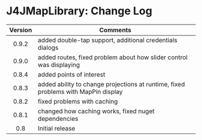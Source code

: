 # J4JMapLibrary: Change Log

|Version|Comments|
|:-----:|--------|
|0.9.2|added double-tap support, additional credentials dialogs|
|0.9.0|added routes, fixed problem about how slider control was displaying|
|0.8.4|added points of interest|
|0.8.3|added ability to change projections at runtime, fixed problems with MapPin display|
|0.8.2|fixed problems with caching|
|0.8.1|changed how caching works, fixed nuget dependencies|
|0.8|Initial release|
